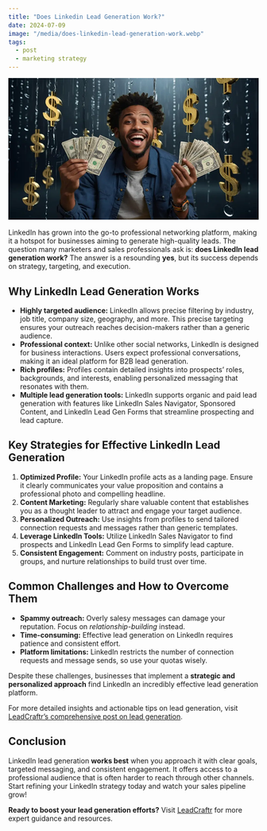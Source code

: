 ```yaml
---
title: "Does Linkedin Lead Generation Work?"
date: 2024-07-09
image: "/media/does-linkedin-lead-generation-work.webp"
tags:
  - post
  - marketing strategy
---
```


![Does Linkedin Lead Generation Work?](/media/does-linkedin-lead-generation-work.webp)

LinkedIn has grown into the go-to professional networking platform, making it a hotspot for businesses aiming to generate high-quality leads. The question many marketers and sales professionals ask is: **does LinkedIn lead generation work?** The answer is a resounding **yes**, but its success depends on strategy, targeting, and execution.

## Why LinkedIn Lead Generation Works

- **Highly targeted audience:** LinkedIn allows precise filtering by industry, job title, company size, geography, and more. This precise targeting ensures your outreach reaches decision-makers rather than a generic audience.
- **Professional context:** Unlike other social networks, LinkedIn is designed for business interactions. Users expect professional conversations, making it an ideal platform for B2B lead generation.
- **Rich profiles:** Profiles contain detailed insights into prospects’ roles, backgrounds, and interests, enabling personalized messaging that resonates with them.
- **Multiple lead generation tools:** LinkedIn supports organic and paid lead generation with features like LinkedIn Sales Navigator, Sponsored Content, and LinkedIn Lead Gen Forms that streamline prospecting and lead capture.

## Key Strategies for Effective LinkedIn Lead Generation

1. **Optimized Profile:** Your LinkedIn profile acts as a landing page. Ensure it clearly communicates your value proposition and contains a professional photo and compelling headline.
2. **Content Marketing:** Regularly share valuable content that establishes you as a thought leader to attract and engage your target audience.
3. **Personalized Outreach:** Use insights from profiles to send tailored connection requests and messages rather than generic templates.
4. **Leverage LinkedIn Tools:** Utilize LinkedIn Sales Navigator to find prospects and LinkedIn Lead Gen Forms to simplify lead capture.
5. **Consistent Engagement:** Comment on industry posts, participate in groups, and nurture relationships to build trust over time.

## Common Challenges and How to Overcome Them

- **Spammy outreach:** Overly salesy messages can damage your reputation. Focus on _relationship-building_ instead.
- **Time-consuming:** Effective lead generation on LinkedIn requires patience and consistent effort.
- **Platform limitations:** LinkedIn restricts the number of connection requests and message sends, so use your quotas wisely.

Despite these challenges, businesses that implement a **strategic and personalized approach** find LinkedIn an incredibly effective lead generation platform.

For more detailed insights and actionable tips on lead generation, visit [LeadCraftr’s comprehensive post on lead generation](https://leadcraftr.com/posts/lead-generation/).

## Conclusion

LinkedIn lead generation **works best** when you approach it with clear goals, targeted messaging, and consistent engagement. It offers access to a professional audience that is often harder to reach through other channels. Start refining your LinkedIn strategy today and watch your sales pipeline grow!

**Ready to boost your lead generation efforts?** Visit [LeadCraftr](https://leadcraftr.com/posts/lead-generation/) for more expert guidance and resources.
